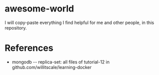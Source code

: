 # awesome-world
I will copy-paste everything I find helpful for me and other people, in this repository.

# References
- mongodb
-- replica-set: all files of tutorial-12 in github.com/willitscale/learning-docker
